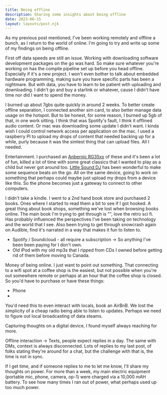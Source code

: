 ```yaml
---
title: Being offline
description: Sharing some insights about being offline
date: 2023-06-15
layout: layouts/post.njk
---
```


As my previous post mentioned, I've been working remotely and offline a bunch, as I return to the world of online. I'm going to try and write up some of my findings on being offline.

First off data speeds are still an issue. Working with downloading software development packages on the go was hard. So make sure whatever you're working on has the compile pipeline set up before you head offline. Especially if it's a new project. I won't even bother to talk about embedded hardware programming, making sure you have specific parts has been a nightmare. But with data, you have to learn to be patient with uploading and downloading. I didn't go and buy a starlink or whatever, cause I didn't have time nor did I want to spend the money.

I burned up about 7gbs quite quickly in around 2 weeks. To better create offline separation, I connected another sim card, to also better manage data usage on the hotspot. But to be honest, for some reason, I burned up 5gb of that, in one work sitting. I think that was Spotify's fault, I think it offlined audio content. Or mac was downloading some update I didn't want. I kinda wish I could control network access per application on the mac. I used a raspberry PI to upload my drops of content that needed backing up for a while, purly because it was the simlest thing that can upload files. All I needed.

Entertainment. I purchased an [Anbernic RG35xx](https://anbernic.com/products/rg35xx) of these and it's been a lot of fun, killed a lot of time with some great classics that I wanted to play as a child but never got around too. [Little Sound DJ](https://www.littlesounddj.com/lsd/index.php) has been wonderful to make some sequence beats on the go. All on the same device, going to work on something that perhaps could maybe just upload my drops from a device like this. So the phone becomes just a gateway to connect to other computers.

I didn't take a kindle. I went to a 2nd hand book store and purchased 2 books. Ones where I started to read them a bit to see if I got hooked. A great thing about book shops, something we've lost when browsing books online. The main book I'm trying to get through is "", love the retro sci fi. Has probably influenced the perspectives I've been taking on technology and the world that I see.
Also been trying to get through snowcrash again on Audible, find it's narrated in a way that makes it fun to listen to.

- Spotify / Soundcloud - all require a subscription -> So anything I've been been paying for I don't own.
- Old iPod with my old mp3s that I ripped from CDs I owned before getting rid of them before moving to Canada.

Money of being online. I just want to point out something. That connecting to a wifi spot at a coffee shop is the easiest, but not possible when you're out somewhere remote or perhaps at an hour that the coffee shop is closed. So you'd have to purchase or have these things:
* Phone
*

You'd need this to even interact with locals, book an AirBnB. We lost the simplicity of a cheap radio being able to listen to updates. Perhaps we need to figure out local broadcasting of data steams.

Capturing thoughts on a digital device, I found myself always reaching for more.

Offline interaction -> Texts, people expect replies in a day. The same with DMs, context is always disconnected.
Lots of replies to my last post, of folks stating they're around for a chat, but the challenge with that is, the time is not in sync.

If I get time, and if someone replies to me to let me know, I'll share my thoughts on power. For more than a week, my main electric equipment (portable mic, phone, camera, op-1) were charged via a 10,000 mAH battery. To see how many times I ran out of power, what perhaps used up too much power.
